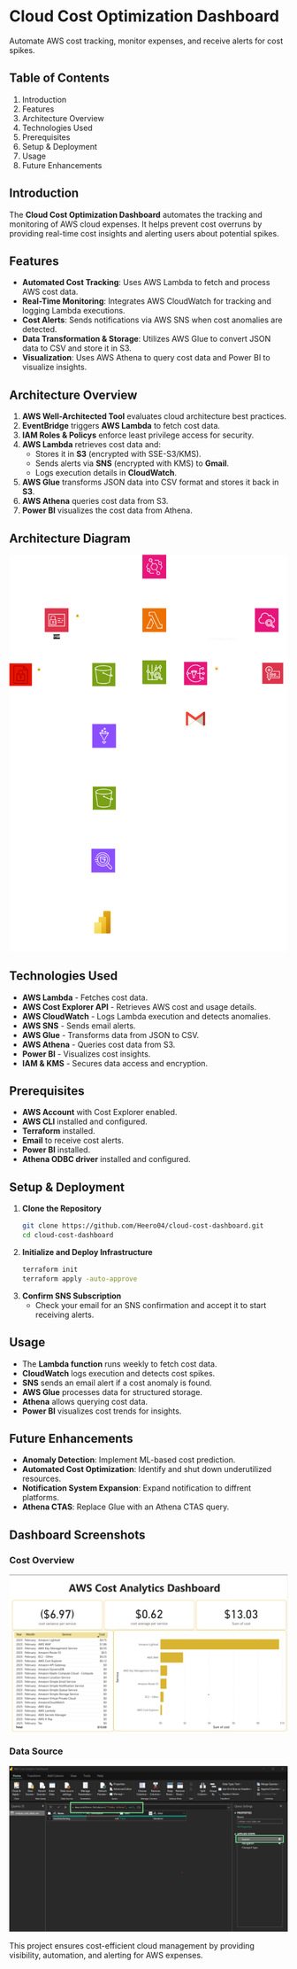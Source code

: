 # Cloud Cost Optimization Dashboard
Automate AWS cost tracking, monitor expenses, and receive alerts for cost spikes.

## Table of Contents
1. Introduction
2. Features
3. Architecture Overview
4. Technologies Used
5. Prerequisites
6. Setup & Deployment
7. Usage
8. Future Enhancements

## Introduction
The **Cloud Cost Optimization Dashboard** automates the tracking and monitoring of AWS cloud expenses. It helps prevent cost overruns by providing real-time cost insights and alerting users about potential spikes.

## Features
- **Automated Cost Tracking**: Uses AWS Lambda to fetch and process AWS cost data.
- **Real-Time Monitoring**: Integrates AWS CloudWatch for tracking and logging Lambda executions.
- **Cost Alerts**: Sends notifications via AWS SNS when cost anomalies are detected.
- **Data Transformation & Storage**: Utilizes AWS Glue to convert JSON data to CSV and store it in S3.
- **Visualization**: Uses AWS Athena to query cost data and Power BI to visualize insights.

## Architecture Overview
1. **AWS Well-Architected Tool** evaluates cloud architecture best practices.
2. **EventBridge** triggers **AWS Lambda** to fetch cost data.
3. **IAM Roles & Policys** enforce least privilege access for security.
4. **AWS Lambda** retrieves cost data and:
   - Stores it in **S3** (encrypted with SSE-S3/KMS).
   - Sends alerts via **SNS** (encrypted with KMS) to **Gmail**.
   - Logs execution details in **CloudWatch**.
5. **AWS Glue** transforms JSON data into CSV format and stores it back in **S3**.
6. **AWS Athena** queries cost data from S3.
7. **Power BI** visualizes the cost data from Athena.

## Architecture Diagram

![Architecture Diagram](architecture.png)

## Technologies Used
- **AWS Lambda** - Fetches cost data.
- **AWS Cost Explorer API** - Retrieves AWS cost and usage details.
- **AWS CloudWatch** - Logs Lambda execution and detects anomalies.
- **AWS SNS** - Sends email alerts.
- **AWS Glue** - Transforms data from JSON to CSV.
- **AWS Athena** - Queries cost data from S3.
- **Power BI** - Visualizes cost insights.
- **IAM & KMS** - Secures data access and encryption.

## Prerequisites
- **AWS Account** with Cost Explorer enabled.
- **AWS CLI** installed and configured.
- **Terraform** installed.
- **Email** to receive cost alerts.
- **Power BI** installed.
- **Athena ODBC driver** installed and configured.

## Setup & Deployment
1. **Clone the Repository**
   ```sh
   git clone https://github.com/Heero04/cloud-cost-dashboard.git
   cd cloud-cost-dashboard
   ```
2. **Initialize and Deploy Infrastructure**
   ```sh
   terraform init
   terraform apply -auto-approve
   ```
3. **Confirm SNS Subscription**
   - Check your email for an SNS confirmation and accept it to start receiving alerts.

## Usage
- The **Lambda function** runs weekly to fetch cost data.
- **CloudWatch** logs execution and detects cost spikes.
- **SNS** sends an email alert if a cost anomaly is found.
- **AWS Glue** processes data for structured storage.
- **Athena** allows querying cost data.
- **Power BI** visualizes cost trends for insights.

## Future Enhancements
- **Anomaly Detection**: Implement ML-based cost prediction.
- **Automated Cost Optimization**: Identify and shut down underutilized resources.
- **Notification System Expansion**: Expand notification to diffrent platforms.
- **Athena CTAS**: Replace Glue with an Athena CTAS query.

## Dashboard Screenshots

### Cost Overview
![Cost Overview](cost-overview.png)

### Data Source
![Data Source](data-source.png)

This project ensures cost-efficient cloud management by providing visibility, automation, and alerting for AWS expenses.


